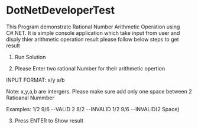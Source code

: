 # DotNetDeveloperTest
This Program demonstrate  Rational Number Arithmetic Operation using C#.NET.
It is simple console application which take input from user and disply thier arithmetic operation result
please follow below steps to get result

1) Run Solution

2) Please Enter two rational Number for their arithmetic opertion

INPUT FORMAT:
x/y a/b

Note: x,y,a,b are intergers. Please make sure add only one space between 2 Ratioanal Nummber 

Examples:
1/2 9/6     --VALID
2 8/2       --INVALID
1/2  9/6    --INVALID(2 Space) 


3) Press ENTER to Show result

